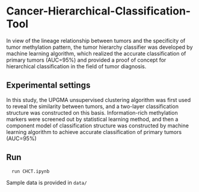 # Cancer-Hierarchical-Classification-Tool
In view of the lineage relationship between tumors and the specificity of tumor methylation pattern, the tumor hierarchy classifier was developed by machine learning algorithm, which realized the accurate classification of primary tumors (AUC=95%) and provided a proof of concept for hierarchical classification in the field of tumor diagnosis.

## Experimental settings
In this study, the UPGMA unsupervised clustering algorithm was first used to reveal the similarity between tumors, and a two-layer classification structure was constructed on this basis. Information-rich methylation markers were screened out by statistical learning method, and then a component model of classification structure was constructed by machine learning algorithm to achieve accurate classification of primary tumors (AUC=95%)

## Run
```
  run CHCT.ipynb
```
Sample data is provided in `data/`
